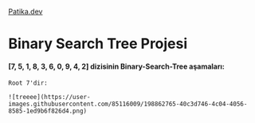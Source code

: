 [Patika.dev](https://www.patika.dev/tr)

# Binary Search Tree Projesi

#### [7, 5, 1, 8, 3, 6, 0, 9, 4, 2] dizisinin Binary-Search-Tree aşamaları:

    Root 7'dir:
    
    ![treeee](https://user-images.githubusercontent.com/85116009/198862765-40c3d746-4c04-4056-8585-1ed9b6f826d4.png)
    
